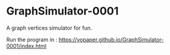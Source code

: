 # GraphSimulator-0001
A graph vertices simulator for fun.

Run the program in : https://yopaper.github.io/GraphSimulator-0001/index.html
